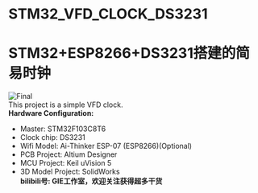 # STM32_VFD_CLOCK_DS3231
STM32+ESP8266+DS3231搭建的简易时钟
================
![Final](https://github.com/linzi0928/STM32_VFD_CLOCK_DS3231/blob/main/final.jpg)  
This project is a simple VFD clock.  
**Hardware Configuration:**  
* Master: STM32F103C8T6  
* Clock chip: DS3231  
* Wifi Model: Ai-Thinker ESP-07 (ESP8266)(Optional)  
* PCB Project: Altium Designer  
* MCU Project: Keil uVision 5  
* 3D Model Project: SolidWorks  
**bilibili号: GIE工作室，欢迎关注获得超多干货**  
